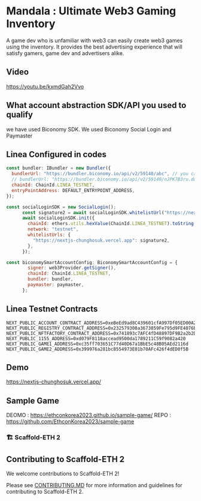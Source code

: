 
# Mandala : Ultimate Web3 Gaming Inventory
A game dev who is unfamiliar with web3 can easily create web3 games using the inventory. It provides the best advertising experience that will satisfy gamers, game dev and advertisers alike.



## Video
https://youtu.be/kxmdGah2Vvo

## What account abstraction SDK/API you used to qualify
we have used Biconomy SDK. We used Biconomy Social Login and Paymaster
## Linea Configured in codes

```js
const bundler: IBundler = new Bundler({
  bundlerUrl: "https://bundler.biconomy.io/api/v2/59140/abc", // you can get this value from biconomy dashboard.
  // bundlerUrl: "https://bundler.biconomy.io/api/v2/59140/nJPK7B3ru.dd7f7861-190d-41bd-af80-6877f74b8f44", // you can get this value from biconomy dashboard.
  chainId: ChainId.LINEA_TESTNET,
  entryPointAddress: DEFAULT_ENTRYPOINT_ADDRESS,
});

const socialLoginSDK = new SocialLogin();
      const signature2 = await socialLoginSDK.whitelistUrl("https://nextjs-chunghosuk.vercel.app");
      await socialLoginSDK.init({
        chainId: ethers.utils.hexValue(ChainId.LINEA_TESTNET).toString(),
        network: "testnet",
        whitelistUrls: {
          "https://nextjs-chunghosuk.vercel.app": signature2,
        },
      });

const biconomySmartAccountConfig: BiconomySmartAccountConfig = {
        signer: web3Provider.getSigner(),
        chainId: ChainId.LINEA_TESTNET,
        bundler: bundler,
        paymaster: paymaster,
      };
```

## Linea Testnet Contracts

```env
NEXT_PUBLIC_ACCOUNT_CONTRACT_ADDRESS=0xeBeEd9ad8C439601cfA997Df05ED00A2167462A0
NEXT_PUBLIC_REGISTRY_CONTRACT_ADDRESS=0x232579308a3673859Fe795d9FE4076b9f0480D33
NEXT_PUBLIC_NFTFACTORY_CONTRACT_ADDRESS=0x741893c7AFC4fD48897DF9B2a2b2DF979Ba4C10d
NEXT_PUBLIC_1155_ADDRESS=0xd079F8118accead9500da1789211C59f9082a420
NEXT_PUBLIC_GAME1_ADDRESS=0xc35ff703651C77d40D67a1BbE5c48B05AEd2116d
NEXT_PUBLIC_GAME2_ADDRESS=0x399976a281bc8554973E01b70AFc426f4dED0f5B
```
## Demo
https://nextjs-chunghosuk.vercel.app/


## Sample Game
DEOMO : https://ethconkorea2023.github.io/sample-game/
REPO : https://github.com/EthconKorea2023/sample-game

### 🏗 Scaffold-ETH 2



## Contributing to Scaffold-ETH 2

We welcome contributions to Scaffold-ETH 2!

Please see [CONTRIBUTING.MD](https://github.com/scaffold-eth/scaffold-eth-2/blob/main/CONTRIBUTING.md) for more information and guidelines for contributing to Scaffold-ETH 2.
